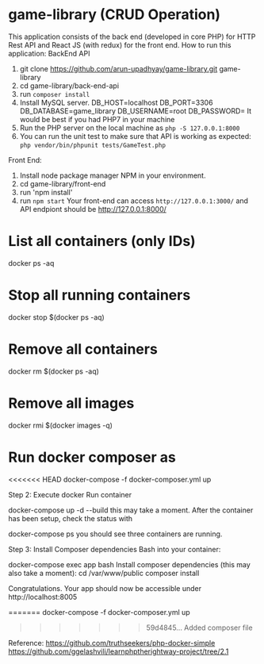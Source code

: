 # game-library (CRUD Operation)
This application consists of the back end (developed in core PHP) for HTTP Rest API and React JS (with redux) for the front end.
How to run this application:
BackEnd API
1. git clone https://github.com/arun-upadhyay/game-library.git game-library
2. cd game-library/back-end-api
3. run `composer install`
4. Install MySQL server. 
DB_HOST=localhost
DB_PORT=3306
DB_DATABASE=game_library
DB_USERNAME=root
DB_PASSWORD=
It would be best if you had PHP7 in your machine
4. Run the PHP server on the local machine as `php -S 127.0.0.1:8000`
5. You can run the unit test to make sure that API is working as expected:
`php vendor/bin/phpunit tests/GameTest.php`

Front End:
1. Install node package manager NPM in your environment. 
2. cd game-library/front-end
3. run 'npm install'
4. run `npm start`
Your front-end can access `http://127.0.0.1:3000/` and API endpiont should be http://127.0.0.1:8000/

# List all containers (only IDs)
docker ps -aq
# Stop all running containers
docker stop $(docker ps -aq)
# Remove all containers
docker rm $(docker ps -aq)
# Remove all images
docker rmi $(docker images -q)

# Run docker composer as 
<<<<<<< HEAD
docker-compose -f docker-composer.yml up

Step 2: Execute docker
Run container

docker-compose up -d --build
this may take a moment. After the container has been setup, check the status with

docker-compose ps
you should see three containers are running.

Step 3: Install Composer dependencies
Bash into your container:

docker-compose exec app bash
Install composer dependencies (this may also take a moment):
cd /var/www/public
composer install

Congratulations. Your app should now be accessible under http://localhost:8005

=======
docker-compose -f docker-composer.yml up
>>>>>>> 59d4845... Added composer file

Reference:
https://github.com/truthseekers/php-docker-simple
https://github.com/ggelashvili/learnphptherightway-project/tree/2.1
